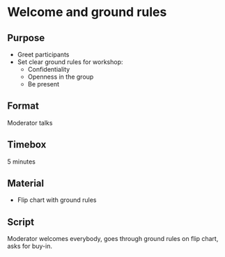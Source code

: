 # Welcome and ground rules

## Purpose

* Greet participants
* Set clear ground rules for workshop:
  * Confidentiality
  * Openness in the group
  * Be present

## Format

Moderator talks

## Timebox

5 minutes

## Material

* Flip chart with ground rules

## Script

Moderator welcomes everybody, goes through ground rules on flip chart, asks for buy-in.
